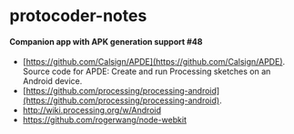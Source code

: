 protocoder-notes
================
#### Companion app with APK generation support #48
* [https://github.com/Calsign/APDE](https://github.com/Calsign/APDE). Source code for APDE: Create and run Processing sketches on an Android device.
* [https://github.com/processing/processing-android](https://github.com/processing/processing-android). 
* http://wiki.processing.org/w/Android
* https://github.com/rogerwang/node-webkit
